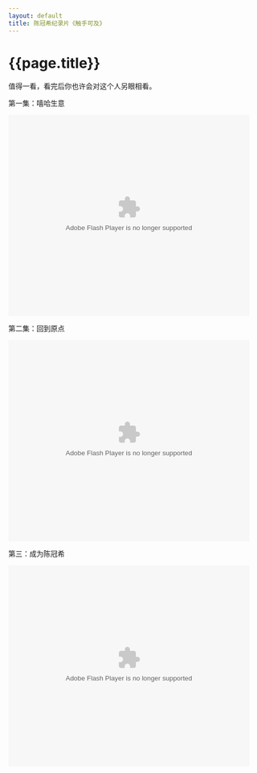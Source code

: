 ```yaml
---
layout: default
title: 陈冠希纪录片《触手可及》
---
```

{{page.title}}
============
值得一看，看完后你也许会对这个人另眼相看。

第一集：嘻哈生意

<embed src="http://static.video.qq.com/TPout.swf?vid=g01742xcxbs&auto=0" allowFullScreen="true" quality="high" width="480" height="400" align="middle" allowScriptAccess="always" type="application/x-shockwave-flash"></embed>

第二集：回到原点

<embed src="http://static.video.qq.com/TPout.swf?vid=i01745vp29u&auto=0" allowFullScreen="true" quality="high" width="480" height="400" align="middle" allowScriptAccess="always" type="application/x-shockwave-flash"></embed>

第三：成为陈冠希

<embed src="http://static.video.qq.com/TPout.swf?vid=t0174u1dd6s&auto=0" allowFullScreen="true" quality="high" width="480" height="400" align="middle" allowScriptAccess="always" type="application/x-shockwave-flash"></embed>
